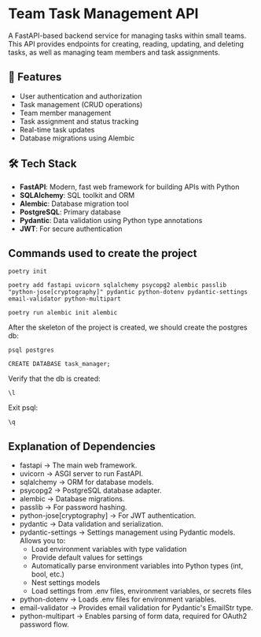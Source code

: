 # Team Task Management API

A FastAPI-based backend service for managing tasks within small teams. This API provides endpoints for creating, reading, updating, and deleting tasks, as well as managing team members and task assignments.

## 🚀 Features

- User authentication and authorization
- Task management (CRUD operations)
- Team member management
- Task assignment and status tracking
- Real-time task updates
- Database migrations using Alembic

## 🛠 Tech Stack

- **FastAPI**: Modern, fast web framework for building APIs with Python
- **SQLAlchemy**: SQL toolkit and ORM
- **Alembic**: Database migration tool
- **PostgreSQL**: Primary database
- **Pydantic**: Data validation using Python type annotations
- **JWT**: For secure authentication

## Commands used to create the project

```
poetry init

poetry add fastapi uvicorn sqlalchemy psycopg2 alembic passlib "python-jose[cryptography]" pydantic python-dotenv pydantic-settings email-validator python-multipart

poetry run alembic init alembic
```
After the skeleton of the project is created, we should create the postgres db:

```
psql postgres

CREATE DATABASE task_manager;
```
Verify that the db is created:

```
\l
```

Exit psql:

```
\q
```

## Explanation of Dependencies
- fastapi → The main web framework.
- uvicorn → ASGI server to run FastAPI.
- sqlalchemy → ORM for database models.
- psycopg2 → PostgreSQL database adapter.
- alembic → Database migrations.
- passlib → For password hashing.
- python-jose[cryptography] → For JWT authentication.
- pydantic → Data validation and serialization.
- pydantic-settings → Settings management using Pydantic models. Allows you to:
  - Load environment variables with type validation
  - Provide default values for settings
  - Automatically parse environment variables into Python types (int, bool, etc.)
  - Nest settings models
  - Load settings from .env files, environment variables, or secrets files
- python-dotenv → Loads .env files for environment variables.
- email-validator → Provides email validation for Pydantic's EmailStr type.
- python-multipart → Enables parsing of form data, required for OAuth2 password flow.